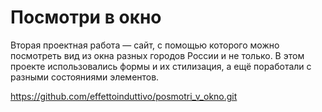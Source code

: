 # Посмотри в окно
Вторая проектная работа — сайт, с помощью которого можно посмотреть вид из окна разных городов России и не только.
В этом проекте использовались формы и их стилизация, а ещё поработали с разными состояниями элементов.

https://github.com/effettoinduttivo/posmotri_v_okno.git
